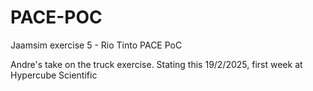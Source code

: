 # PACE-POC

Jaamsim exercise 5 - Rio Tinto PACE PoC

Andre's take on the truck exercise. Stating this 19/2/2025, first week at Hypercube Scientific
